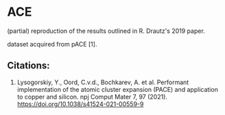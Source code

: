 # ACE
(partial) reproduction of the results outlined in R. Drautz's 2019 paper.

dataset acquired from pACE [1].

## Citations: 
1. Lysogorskiy, Y., Oord, C.v.d., Bochkarev, A. et al. Performant implementation of the atomic cluster expansion (PACE) and application to copper and silicon. npj Comput Mater 7, 97 (2021). https://doi.org/10.1038/s41524-021-00559-9
